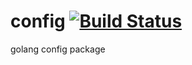 # config [![Build Status](https://travis-ci.com/zg1211/config.svg?branch=master)](https://travis-ci.com/zg1211/config)
golang config package
